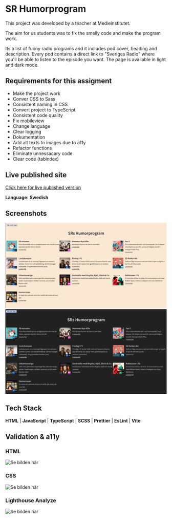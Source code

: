 # SR Humorprogram

This project was developed by a teacher at Medieinstitutet. 

The aim for us students was to fix the smelly code and make the program work.

Its a list of funny radio programs and it includes pod cover, heading and description.
Every pod contains a direct link to "Sveriges Radio" where you'll be able to listen to the episode you want. 
The page is available in light and dark mode.


## Requirements for this assigment

- Make the project work
- Conver CSS to Sass
- Consistent naming in CSS
- Convert project to TypeScript
- Consistent code quality
- Fix mobileview
- Change language
- Clear logging
- Dokumentation
- Add alt texts to images due to a11y
- Refactor functions
- Eliminate unnessacary code
- Clear code (tabindex)


## Live published site

[Click here for live published version](link)

**Language: Swedish**


## Screenshots

![App Screenshot](src/assets/humorprogram_light.png)
![App Screenshot](src/assets/humorprogram_dark.png)

## Tech Stack

**HTML** | **JavaScript** | **TypeScript** | **SCSS** | **Prettier** | **EsLint** | **Vite**


## Validation & a11y

### HTML

![Se bilden här](assets/reports/html_validation.png)

### CSS 

![Se bilden här](assets/reports/css_validation-1.png)

### Lighthouse Analyze

![Se bilden här](assets/reports/lighthouse_report-1.png)

